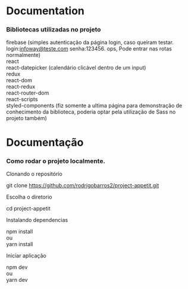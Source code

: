 # Documentation

### Bibliotecas utilizadas no projeto
firebase (simples autenticação da página login, caso queiram testar. login:infoway@teste.com senha:123456. ops, Pode entrar nas rotas normalmente)<br />
react <br />
react-datepicker (calendário clicável dentro de um input)<br />
redux<br />
react-dom<br />
react-redux <br />
react-router-dom<br />
react-scripts<br />
styled-components (fiz somente a ultima página para demonstração de conhecimento da biblioteca, poderia optar pela utilização de Sass no projeto também)

# Documentação
    
### Como rodar o projeto localmente.

Clonando o repositório<br />

git clone https://github.com/rodrigobarros2/project-appetit.git<br />

Escolha o diretorio<br />

cd project-appetit<br />

Instalando dependencias<br />

npm install<br />
ou<br />
yarn install<br />

Iniciar aplicação<br />

npm dev<br />
ou<br />
yarn dev<br />